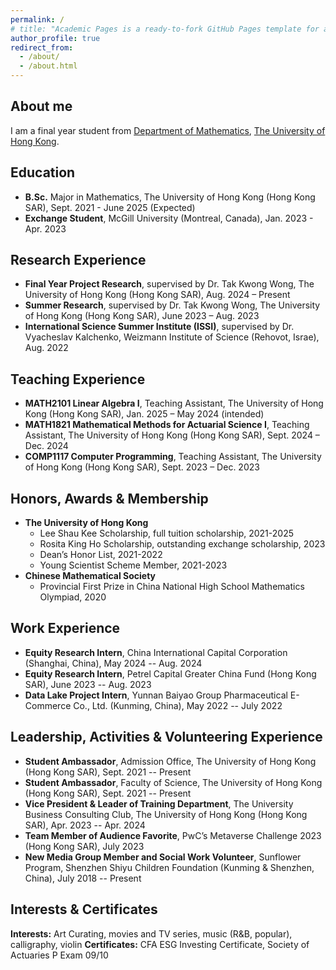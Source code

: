 ```yaml
---
permalink: /
# title: "Academic Pages is a ready-to-fork GitHub Pages template for academic personal websites"
author_profile: true
redirect_from: 
  - /about/
  - /about.html
---
```

About me
------
I am a final year student from [Department of Mathematics](https://hkumath.hku.hk/web/index.php), [The University of Hong Kong](https://www.hku.hk/). 

Education
------
- **B.Sc.** Major in Mathematics, The University of Hong Kong (Hong Kong SAR), Sept. 2021 - June 2025 (Expected)
- **Exchange Student**, McGill University (Montreal, Canada), Jan. 2023 - Apr. 2023
  
Research Experience
------
- **Final Year Project Research**, supervised by Dr. Tak Kwong Wong, The University of Hong Kong (Hong Kong SAR), Aug. 2024 – Present
- **Summer Research**, supervised by Dr. Tak Kwong Wong, The University of Hong Kong (Hong Kong SAR), June 2023 – Aug. 2023
- **International Science Summer Institute (ISSI)**, supervised by Dr. Vyacheslav Kalchenko, Weizmann Institute of Science (Rehovot, Israe), Aug. 2022

Teaching Experience
------
- **MATH2101 Linear Algebra I**, Teaching Assistant, The University of Hong Kong (Hong Kong SAR), Jan. 2025 – May 2024 (intended)
- **MATH1821 Mathematical Methods for Actuarial Science I**, Teaching Assistant, The University of Hong Kong (Hong Kong SAR), Sept. 2024 – Dec. 2024
- **COMP1117 Computer Programming**, Teaching Assistant, The University of Hong Kong (Hong Kong SAR), Sept. 2023 – Dec. 2023

Honors, Awards & Membership
------
- **The University of Hong Kong**
  - Lee Shau Kee Scholarship, full tuition scholarship, 2021-2025
  - Rosita King Ho Scholarship, outstanding exchange scholarship, 2023
  - Dean’s Honor List, 2021-2022
  - Young Scientist Scheme Member, 2021-2023
- **Chinese Mathematical Society**
  - Provincial First Prize in China National High School Mathematics Olympiad, 2020

Work Experience
------
- **Equity Research Intern**, China International Capital Corporation (Shanghai, China), May 2024 -- Aug. 2024
- **Equity Research Intern**, Petrel Capital Greater China Fund (Hong Kong SAR), June 2023 -- Aug. 2023
- **Data Lake Project Intern**, Yunnan Baiyao Group Pharmaceutical E-Commerce Co., Ltd. (Kunming, China), May 2022 -- July 2022

Leadership, Activities & Volunteering Experience
------
- **Student Ambassador**, Admission Office, The University of Hong Kong (Hong Kong SAR), Sept. 2021 -- Present
- **Student Ambassador**, Faculty of Science, The University of Hong Kong (Hong Kong SAR), Sept. 2021 -- Present
- **Vice President & Leader of Training Department**, The University Business Consulting Club, The University of Hong Kong (Hong Kong SAR), Apr. 2023 -- Apr. 2024
- **Team Member of Audience Favorite**, PwC’s Metaverse Challenge 2023 (Hong Kong SAR), July 2023
- **New Media Group Member and Social Work Volunteer**, Sunflower Program, Shenzhen Shiyu Children Foundation (Kunming \& Shenzhen, China), July 2018 -- Present

Interests & Certificates
------
**Interests:** Art Curating, movies and TV series, music (R&B, popular), calligraphy, violin
**Certificates:** CFA ESG Investing Certificate, Society of Actuaries P Exam 09/10



